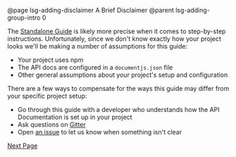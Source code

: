 @page lsg-adding-disclaimer A Brief Disclaimer
@parent lsg-adding-group-intro 0

The [Standalone Guide](/docs/lsg-quickstart.html) is likely more precise when it comes to step-by-step instructions. Unfortunately, since we don't know exactly how your project looks we'll be making a number of assumptions for this guide:

* Your project uses npm
* The API docs are configured in a `documentjs.json` file
* Other general assumptions about your project's setup and configuration

There are a few ways to compensate for the ways this guide may differ from your specific project setup:

* Go through this guide with a developer who understands how the API Documentation is set up in your project
* Ask questions on [Gitter](https://gitter.im/bitovi/documentjs)
* Open [an issue](https://github.com/bitovi/documentjs/issues/new) to let us know when something isn't clear

[Next Page](/docs/lsg-adding-designers.html)